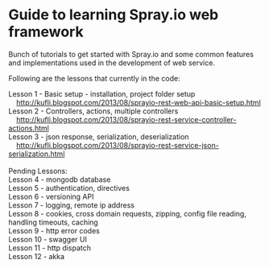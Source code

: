 Guide to learning Spray.io web framework
=============

Bunch of tutorials to get started with Spray.io and some common features and implementations used in the development of web service.

Following are the lessons that currently in the code:
 
Lesson 1 - Basic setup - installation, project folder setup
<br>&nbsp;&nbsp;&nbsp;&nbsp;<a href='http://kufli.blogspot.com/2013/08/sprayio-rest-web-api-basic-setup.html'>http://kufli.blogspot.com/2013/08/sprayio-rest-web-api-basic-setup.html</a>
<br>Lesson 2 - Controllers, actions, multiple controllers
<br>&nbsp;&nbsp;&nbsp;&nbsp;<a href='http://kufli.blogspot.com/2013/08/sprayio-rest-service-controller-actions.html'>http://kufli.blogspot.com/2013/08/sprayio-rest-service-controller-actions.html</a>
<br>Lesson 3 - json response, serialization, deserialization
<br>&nbsp;&nbsp;&nbsp;&nbsp;<a href='http://kufli.blogspot.com/2013/08/sprayio-rest-service-json-serialization.html'>http://kufli.blogspot.com/2013/08/sprayio-rest-service-json-serialization.html</a>
<br><br>
Pending Lessons:
<br>
Lesson 4 - mongodb database<br>
Lesson 5 - authentication, directives<br>
Lesson 6 - versioning API<br>
Lesson 7 - logging, remote ip address<br>
Lesson 8 - cookies, cross domain requests, zipping, config file reading, handling timeouts, caching<br>
Lesson 9 - http error codes<br>
Lesson 10 - swagger UI<br>
Lesson 11 - http dispatch<br>
Lesson 12 - akka<br>
